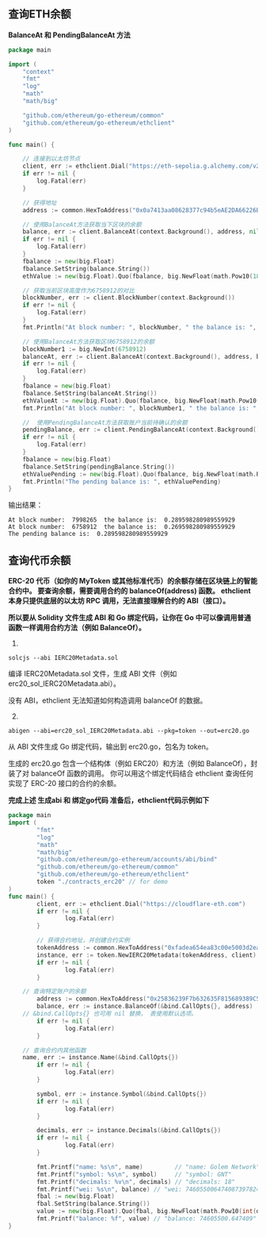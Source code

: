 ## 查询ETH余额

**BalanceAt 和 PendingBalanceAt 方法**
```go
package main

import (
	"context"
	"fmt"
	"log"
	"math"
	"math/big"

	"github.com/ethereum/go-ethereum/common"
	"github.com/ethereum/go-ethereum/ethclient"
)

func main() {

	// 连接到以太坊节点
	client, err := ethclient.Dial("https://eth-sepolia.g.alchemy.com/v2/Sr-jePEX8IwI4T--<API_KEY>")
	if err != nil {
		log.Fatal(err)
	}

	// 获得地址
	address := common.HexToAddress("0x0a7413aa08628377c94b5eAE2DA66226B796d9E1")

	// 使用BalanceAt方法获取当下区块的余额
	balance, err := client.BalanceAt(context.Background(), address, nil)
	if err != nil {
		log.Fatal(err)
	}
	fbalance := new(big.Float)
	fbalance.SetString(balance.String())
	ethValue := new(big.Float).Quo(fbalance, big.NewFloat(math.Pow10(18)))

	// 获取当前区块高度作为6758912的对比
	blockNumber, err := client.BlockNumber(context.Background())
	if err != nil {
		log.Fatal(err)
	}
	fmt.Println("At block number: ", blockNumber, " the balance is: ", ethValue)

	// 使用BalanceAt方法获取区块6758912的余额
	blockNumber1 := big.NewInt(6758912)
	balanceAt, err := client.BalanceAt(context.Background(), address, blockNumber1)
	if err != nil {
		log.Fatal(err)
	}
	fbalance = new(big.Float)
	fbalance.SetString(balanceAt.String())
	ethValueAt := new(big.Float).Quo(fbalance, big.NewFloat(math.Pow10(18)))
	fmt.Println("At block number: ", blockNumber1, " the balance is: ", ethValueAt)

	//  使用PendingBalanceAt方法获取账户当前待确认的余额
	pendingBalance, err := client.PendingBalanceAt(context.Background(), address)
	if err != nil {
		log.Fatal(err)
	}
	fbalance = new(big.Float)
	fbalance.SetString(pendingBalance.String())
	ethValuePending := new(big.Float).Quo(fbalance, big.NewFloat(math.Pow10(18)))
	fmt.Println("The pending balance is: ", ethValuePending)
}

```
输出结果：
```
At block number:  7998265  the balance is:  0.289598280989559929
At block number:  6758912  the balance is:  0.269598280989559929
The pending balance is:  0.289598280989559929
```
## 查询代币余额

**ERC-20 代币（如你的 MyToken 或其他标准代币）的余额存储在区块链上的智能合约中。
要查询余额，需要调用合约的 balanceOf(address) 函数。
ethclient 本身只提供底层的以太坊 RPC 调用，无法直接理解合约的 ABI（接口）。**

**所以要从 Solidity 文件生成 ABI 和 Go 绑定代码，让你在 Go 中可以像调用普通函数一样调用合约方法（例如 BalanceOf）。**

1.
  
   	solcjs --abi IERC20Metadata.sol

 编译 IERC20Metadata.sol 文件，生成 ABI 文件（例如 erc20_sol_IERC20Metadata.abi）。
 
 没有 ABI，ethclient 无法知道如何构造调用 balanceOf 的数据。

 2. 

	abigen --abi=erc20_sol_IERC20Metadata.abi --pkg=token --out=erc20.go

 从 ABI 文件生成 Go 绑定代码，输出到 erc20.go，包名为 token。

生成的 erc20.go 包含一个结构体（例如 ERC20）和方法（例如 BalanceOf），封装了对 balanceOf 函数的调用。
你可以用这个绑定代码结合 ethclient 查询任何实现了 ERC-20 接口的合约的余额。

**完成上述 生成abi 和 绑定go代码 准备后，ethclient代码示例如下**

```go
package main
import (
        "fmt"
        "log"
        "math"
        "math/big"
        "github.com/ethereum/go-ethereum/accounts/abi/bind"
        "github.com/ethereum/go-ethereum/common"
        "github.com/ethereum/go-ethereum/ethclient"
        token "./contracts_erc20" // for demo
)
func main() {
        client, err := ethclient.Dial("https://cloudflare-eth.com")
        if err != nil {
                log.Fatal(err)
        }

        // 获得合约地址，并创建合约实例
        tokenAddress := common.HexToAddress("0xfadea654ea83c00e5003d2ea15c59830b65471c0")
        instance, err := token.NewIERC20Metadata(tokenAddress, client)
        if err != nil {
                log.Fatal(err)
        }

	// 查询特定账户的余额
        address := common.HexToAddress("0x25836239F7b632635F815689389C537133248edb")
        balance, err := instance.BalanceOf(&bind.CallOpts{}, address)
	// &bind.CallOpts{} 也可用 nil 替换， 表使用默认选项。
        if err != nil {
                log.Fatal(err)
        }

	// 查询合约内其他函数
	name, err := instance.Name(&bind.CallOpts{})
        if err != nil {
                log.Fatal(err)
        }

        symbol, err := instance.Symbol(&bind.CallOpts{})
        if err != nil {
                log.Fatal(err)
        }

        decimals, err := instance.Decimals(&bind.CallOpts{})
        if err != nil {
                log.Fatal(err)
        }

        fmt.Printf("name: %s\n", name)         // "name: Golem Network"
        fmt.Printf("symbol: %s\n", symbol)     // "symbol: GNT"
        fmt.Printf("decimals: %v\n", decimals) // "decimals: 18"
        fmt.Printf("wei: %s\n", balance) // "wei: 74605500647408739782407023"
        fbal := new(big.Float)
        fbal.SetString(balance.String())
        value := new(big.Float).Quo(fbal, big.NewFloat(math.Pow10(int(decimals))))
        fmt.Printf("balance: %f", value) // "balance: 74605500.647409"
}
```
